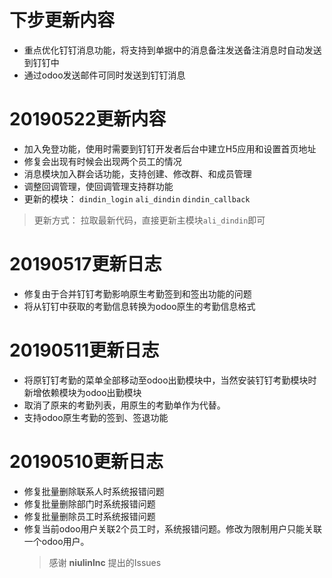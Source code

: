 # 下步更新内容
- 重点优化钉钉消息功能，将支持到单据中的消息备注发送备注消息时自动发送到钉钉中
- 通过odoo发送邮件可同时发送到钉钉消息


# 20190522更新内容
- 加入免登功能，使用时需要到钉钉开发者后台中建立H5应用和设置首页地址
- 修复会出现有时候会出现两个员工的情况
- 消息模块加入群会话功能，支持创建、修改群、和成员管理
- 调整回调管理，使回调管理支持群功能
- 更新的模块： `dindin_login`  `ali_dindin`  `dindin_callback`
> 更新方式： 拉取最新代码，直接更新主模块`ali_dindin`即可

# 20190517更新日志
- 修复由于合并钉钉考勤影响原生考勤签到和签出功能的问题
- 将从钉钉中获取的考勤信息转换为odoo原生的考勤信息格式

# 20190511更新日志

- 将原钉钉考勤的菜单全部移动至odoo出勤模块中，当然安装钉钉考勤模块时新增依赖模块为odoo出勤模块
- 取消了原来的考勤列表，用原生的考勤单作为代替。
- 支持odoo原生考勤的签到、签退功能


# 20190510更新日志

- 修复批量删除联系人时系统报错问题
- 修复批量删除部门时系统报错问题
- 修复批量删除员工时系统报错问题
- 修复当前odoo用户关联2个员工时，系统报错问题。修改为限制用户只能关联一个odoo用户。
  > 感谢 **niulinlnc** 提出的Issues
